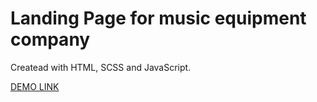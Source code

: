 # Landing Page for music equipment company

Createad with HTML, SCSS and JavaScript.

[DEMO LINK](https://ghostargg.github.io/<repo_name>/)
